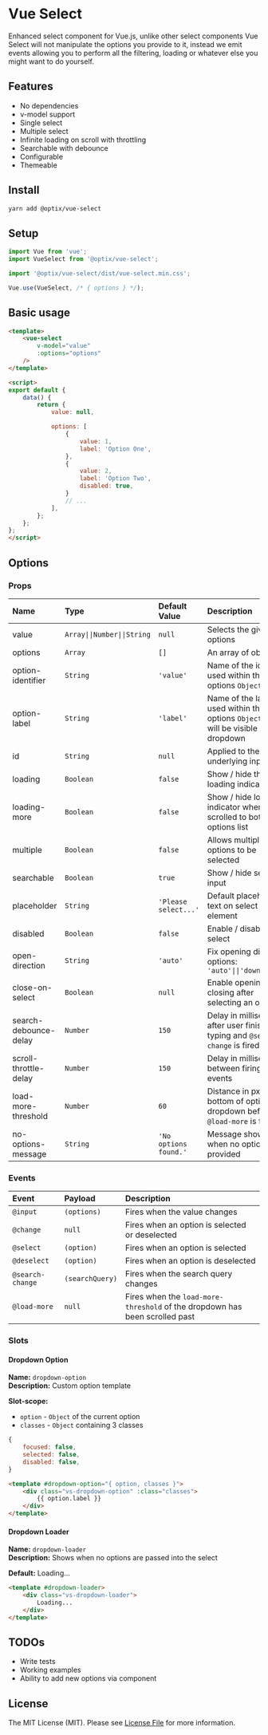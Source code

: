 # Vue Select

Enhanced select component for Vue.js, unlike other select components Vue Select will not manipulate the options you provide to it, instead we emit events allowing you to perform all the filtering, loading or whatever else you might want to do yourself.

## Features

- No dependencies
- v-model support
- Single select
- Multiple select
- Infinite loading on scroll with throttling
- Searchable with debounce
- Configurable
- Themeable

## Install

```bash
yarn add @optix/vue-select
```

## Setup

```javascript
import Vue from 'vue';
import VueSelect from '@optix/vue-select';

import '@optix/vue-select/dist/vue-select.min.css';

Vue.use(VueSelect, /* { options } */);
```

## Basic usage

```html
<template>
    <vue-select
        v-model="value"
        :options="options"
    />
</template>

<script>
export default {
    data() {
        return {
            value: null,

            options: [
                {
                    value: 1,
                    label: 'Option One',
                },
                {
                    value: 2,
                    label: 'Option Two',
                    disabled: true,
                }
                // ...
            ],
        };
    };
};
</script>
```

## Options

### Props

| Name | Type | Default Value | Description |
| :--- | :--- | :------------ | :---------- |
| value | `Array\|\|Number\|\|String` | `null` | Selects the given options |
| options | `Array` | `[]` | An array of objects |
| option-identifier | `String` | `'value'` | Name of the identifier used within the options `Object` |
| option-label | `String` | `'label'` | Name of the label used within the  options `Object`, this will be visible in the dropdown |
| id | `String` | `null` | Applied to the underlying input |
| loading | `Boolean` | `false` | Show / hide the loading indicator |
| loading-more | `Boolean` | `false` | Show / hide loading indicator when scrolled to bottom of options list |
| multiple | `Boolean` | `false` | Allows multiple options to be selected |
| searchable | `Boolean` | `true` | Show / hide search input |
| placeholder | `String` | `'Please select...'` | Default placeholder text on select element |
| disabled | `Boolean` | `false` | Enable / disable select |
| open-direction | `String` | `'auto'` | Fix opening direction, options:  `'auto'\|\|'down'\|\|'up'` |
| close-on-select | `Boolean` | `null` | Enable opening / closing after selecting an option |
| search-debounce-delay | `Number` | `150` | Delay in milliseconds after user finishes typing and `@search-change` is fired |
| scroll-throttle-delay | `Number` | `150` | Delay in milliseconds between firing scroll events |
| load-more-threshold | `Number` | `60` | Distance in px from bottom of options dropdown before `@load-more` is fired. |
| no-options-message | `String` | `'No options found.'` | Message shown when no options are provided |

### Events

| Event | Payload | Description |
| :---- | :--------- | :---------- |
| `@input` | `(options)` | Fires when the value changes |
| `@change` | `null` | Fires when an option is selected or deselected |
| `@select` | `(option)` | Fires when an option is selected |
| `@deselect` | `(option)` | Fires when an option is deselected |
| `@search-change` | `(searchQuery)` | Fires when the search query changes |
| `@load-more` | `null` | Fires when the `load-more-threshold` of the dropdown has been scrolled past |

### Slots

#### Dropdown Option

**Name:** `dropdown-option`<br>
**Description:** Custom option template

**Slot-scope:**
- `option` - `Object` of the current option
- `classes` - `Object` containing 3 classes
```javascript
{
    focused: false,
    selected: false,
    disabled: false,
}
```
```html
<template #dropdown-option="{ option, classes }">
    <div class="vs-dropdown-option" :class="classes">
        {{ option.label }}
    </div>
</template>
```
#### Dropdown Loader

**Name:** `dropdown-loader`<br>
**Description:** Shows when no options are passed into the select

**Default:** Loading...

```html
<template #dropdown-loader>
    <div class="vs-dropdown-loader">
        Loading...
    </div>
</template>
```

## TODOs

- Write tests
- Working examples
- Ability to add new options via component

## License

The MIT License (MIT). Please see [License File](LICENSE.md) for more information.
